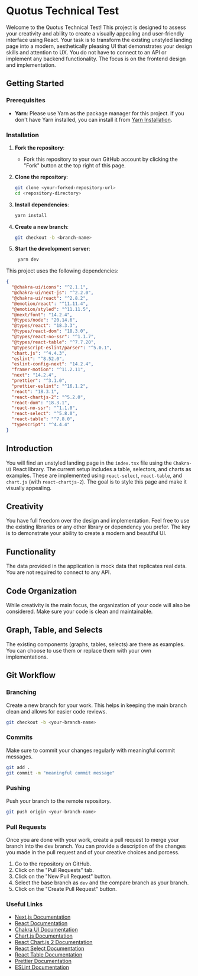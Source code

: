 # Quotus Technical Test

Welcome to the Quotus Technical Test! This project is designed to assess your creativity and ability to create a visually appealing and user-friendly interface using React. Your task is to transform the existing unstyled landing page into a modern, aesthetically pleasing UI that demonstrates your design skills and attention to UX. You do not have to connect to an API or implement any backend functionality. The focus is on the frontend design and implementation.

## Getting Started

### Prerequisites

- **Yarn**: Please use Yarn as the package manager for this project. If you don't have Yarn installed, you can install it from [Yarn Installation](https://classic.yarnpkg.com/en/docs/install).

### Installation

1. **Fork the repository**:

   - Fork this repository to your own GitHub account by clicking the "Fork" button at the top right of this page.

2. **Clone the repository**:

   ```bash
   git clone <your-forked-repository-url>
   cd <repository-directory>
   ```

3. **Install dependencies**:

   ```bash
   yarn install
   ```

4. **Create a new branch**:

   ```bash
   git checkout -b <branch-name>
   ```

5. **Start the development server**:
   ```bash
    yarn dev
   ```

<!-- Dependencies -->

This project uses the following dependencies:

```json
{
  "@chakra-ui/icons": "^2.1.1",
  "@chakra-ui/next-js": "^2.2.0",
  "@chakra-ui/react": "^2.8.2",
  "@emotion/react": "^11.11.4",
  "@emotion/styled": "^11.11.5",
  "@next/font": "14.2.4",
  "@types/node": "20.14.6",
  "@types/react": "18.3.3",
  "@types/react-dom": "18.3.0",
  "@types/react-no-ssr": "^1.1.7",
  "@types/react-table": "^7.7.20",
  "@typescript-eslint/parser": "^5.0.1",
  "chart.js": "^4.4.3",
  "eslint": "^8.52.0",
  "eslint-config-next": "14.2.4",
  "framer-motion": "^11.2.11",
  "next": "14.2.4",
  "prettier": "^3.1.0",
  "prettier-eslint": "^16.1.2",
  "react": "18.3.1",
  "react-chartjs-2": "^5.2.0",
  "react-dom": "18.3.1",
  "react-no-ssr": "^1.1.0",
  "react-select": "^5.8.0",
  "react-table": "^7.8.0",
  "typescript": "^4.4.4"
}
```

## Introduction

You will find an unstyled landing page in the `index.tsx` file using the `Chakra-UI` React library. The current setup includes a table, selectors, and charts as examples. These are implemented using `react-select`, `react-table`, and `chart.js` (with `react-chartjs-2`). The goal is to style this page and make it visually appealing.

## Creativity

You have full freedom over the design and implementation. Feel free to use the existing libraries or any other library or dependency you prefer. The key is to demonstrate your ability to create a modern and beautiful UI.

## Functionality

The data provided in the application is mock data that replicates real data. You are not required to connect to any API.

## Code Organization

While creativity is the main focus, the organization of your code will also be considered. Make sure your code is clean and maintainable.

## Graph, Table, and Selects

The existing components (graphs, tables, selects) are there as examples. You can choose to use them or replace them with your own implementations.

## Git Workflow

### Branching

Create a new branch for your work. This helps in keeping the main branch clean and allows for easier code reviews.

```bash
git checkout -b <your-branch-name>
```

### Commits
Make sure to commit your changes regularly with meaningful commit messages.
```bash
git add .
git commit -m "meaningful commit message"
```

### Pushing
Push your branch to the remote repository.
```bash
git push origin <your-branch-name>
```

### Pull Requests
Once you are done with your work, create a pull request to merge your branch into the dev branch. You can provide a description of the changes you made in the pull request and of your creative choices and porcess.
1. Go to the repository on GitHub.
2. Click on the "Pull Requests" tab.
3. Click on the "New Pull Request" button.
4. Select the base branch as `dev` and the compare branch as your branch.
5. Click on the "Create Pull Request" button.

### Useful Links

- [Next.js Documentation](https://nextjs.org/docs)
- [React Documentation](https://reactjs.org/docs/getting-started.html)
- [Chakra UI Documentation](https://chakra-ui.com/docs)
- [Chart.js Documentation](https://www.chartjs.org/docs/latest/)
- [React Chart.js 2 Documentation](https://react-chartjs-2.js.org/)
- [React Select Documentation](https://react-select.com/home)
- [React Table Documentation](https://react-table.tanstack.com/docs/overview)
- [Prettier Documentation](https://prettier.io/docs/en/index.html)
- [ESLint Documentation](https://eslint.org/docs/user-guide)


